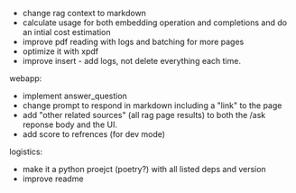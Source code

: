 - change rag context to markdown
- calculate usage for both embedding operation and completions and do an intial cost estimation
- improve pdf reading with logs and batching for more pages
- optimize it with xpdf
- improve insert - add logs, not delete everything each time.

webapp:
- implement answer_question
- change prompt to respond in markdown including a "link" to the page
- add "other related sources" (all rag page results) to both the /ask reponse body and the UI.
- add score to refrences (for dev mode)

logistics:
- make it a python proejct (poetry?) with all listed deps and version
- improve readme
